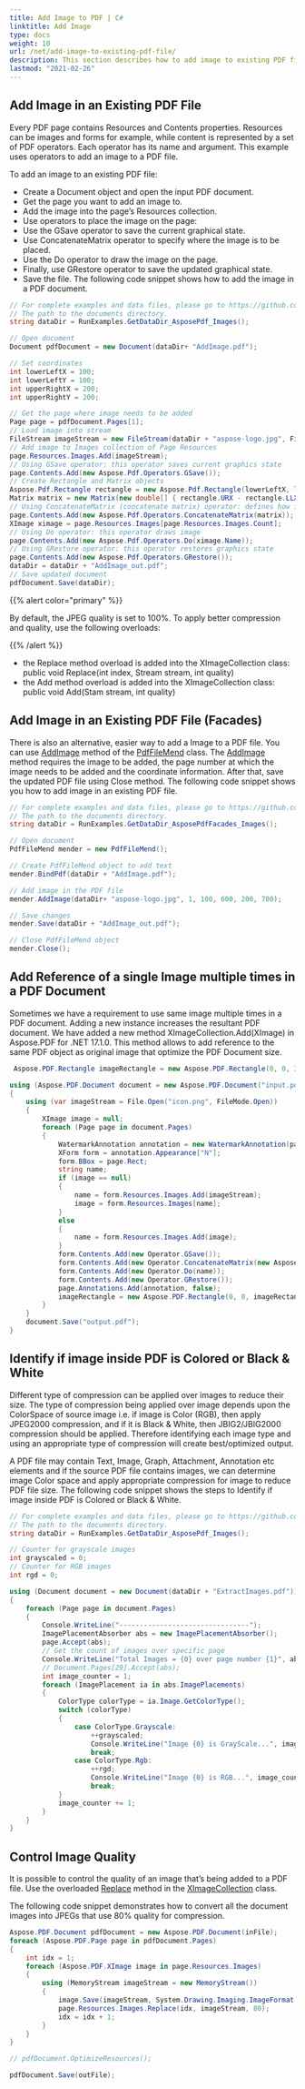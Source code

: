 ```yaml
---
title: Add Image to PDF | C#
linktitle: Add Image
type: docs
weight: 10
url: /net/add-image-to-existing-pdf-file/
description: This section describes how to add image to existing PDF file using C# library.
lastmod: "2021-02-26"
---
```


## Add Image in an Existing PDF File

Every PDF page contains Resources and Contents properties. Resources can be images and forms for example, while content is represented by a set of PDF operators. Each operator has its name and argument. This example uses operators to add an image to a PDF file.

To add an image to an existing PDF file:

- Create a Document object and open the input PDF document.
- Get the page you want to add an image to.
- Add the image into the page’s Resources collection.
- Use operators to place the image on the page:
- Use the GSave operator to save the current graphical state.
- Use ConcatenateMatrix operator to specify where the image is to be placed.
- Use the Do operator to draw the image on the page.
- Finally, use GRestore operator to save the updated graphical state.
- Save the file.
The following code snippet shows how to add the image in a PDF document.

```csharp
// For complete examples and data files, please go to https://github.com/aspose-pdf/Aspose.PDF-for-.NET
// The path to the documents directory.
string dataDir = RunExamples.GetDataDir_AsposePdf_Images();

// Open document
Document pdfDocument = new Document(dataDir+ "AddImage.pdf");

// Set coordinates
int lowerLeftX = 100;
int lowerLeftY = 100;
int upperRightX = 200;
int upperRightY = 200;

// Get the page where image needs to be added
Page page = pdfDocument.Pages[1];
// Load image into stream
FileStream imageStream = new FileStream(dataDir + "aspose-logo.jpg", FileMode.Open);
// Add image to Images collection of Page Resources
page.Resources.Images.Add(imageStream);
// Using GSave operator: this operator saves current graphics state
page.Contents.Add(new Aspose.Pdf.Operators.GSave());
// Create Rectangle and Matrix objects
Aspose.Pdf.Rectangle rectangle = new Aspose.Pdf.Rectangle(lowerLeftX, lowerLeftY, upperRightX, upperRightY);
Matrix matrix = new Matrix(new double[] { rectangle.URX - rectangle.LLX, 0, 0, rectangle.URY - rectangle.LLY, rectangle.LLX, rectangle.LLY });
// Using ConcatenateMatrix (concatenate matrix) operator: defines how image must be placed
page.Contents.Add(new Aspose.Pdf.Operators.ConcatenateMatrix(matrix));
XImage ximage = page.Resources.Images[page.Resources.Images.Count];
// Using Do operator: this operator draws image
page.Contents.Add(new Aspose.Pdf.Operators.Do(ximage.Name));
// Using GRestore operator: this operator restores graphics state
page.Contents.Add(new Aspose.Pdf.Operators.GRestore());
dataDir = dataDir + "AddImage_out.pdf";
// Save updated document
pdfDocument.Save(dataDir);
```

{{% alert color="primary" %}}

By default, the JPEG quality is set to 100%. To apply better compression and quality, use the following overloads:

{{% /alert %}}

- the Replace method overload is added into the XImageCollection class: public void Replace(int index, Stream stream, int quality)
- the Add method overload is added into the XImageCollection class: public void Add(Stam stream, int quality)

## Add Image in an Existing PDF File (Facades)

There is also an alternative, easier way to add a Image to a PDF file. You can use [AddImage](https://apireference.aspose.com/pdf/net/aspose.pdf.facades/pdffilemend/methods/addimage/index) method of the [PdfFileMend](https://apireference.aspose.com/pdf/net/aspose.pdf.facades/pdffilemend) class. The [AddImage](https://apireference.aspose.com/pdf/net/aspose.pdf.facades/pdffilemend/methods/addimage/index) method requires the image to be added, the page number at which the image needs to be added and the coordinate information. After that, save the updated PDF file using Close method. The following code snippet shows you how to add image in an existing PDF file.

```csharp
// For complete examples and data files, please go to https://github.com/aspose-pdf/Aspose.Pdf-for-.NET
// The path to the documents directory.
string dataDir = RunExamples.GetDataDir_AsposePdfFacades_Images();

// Open document
PdfFileMend mender = new PdfFileMend();

// Create PdfFileMend object to add text
mender.BindPdf(dataDir + "AddImage.pdf");

// Add image in the PDF file
mender.AddImage(dataDir+ "aspose-logo.jpg", 1, 100, 600, 200, 700);

// Save changes
mender.Save(dataDir + "AddImage_out.pdf");

// Close PdfFileMend object
mender.Close();
```

## Add Reference of a single Image multiple times in a PDF Document

Sometimes we have a requirement to use same image multiple times in a PDF document. Adding a new instance increases the resultant PDF document. We have added a new method XImageCollection.Add(XImage) in Aspose.PDF for .NET 17.1.0. This method allows to add reference to the same PDF object as original image that optimize the PDF Document size.

```csharp
 Aspose.PDF.Rectangle imageRectangle = new Aspose.PDF.Rectangle(0, 0, 30, 15);

using (Aspose.PDF.Document document = new Aspose.PDF.Document("input.pdf"))
{
    using (var imageStream = File.Open("icon.png", FileMode.Open))
    {
        XImage image = null;
        foreach (Page page in document.Pages)
        {
            WatermarkAnnotation annotation = new WatermarkAnnotation(page, page.Rect);
            XForm form = annotation.Appearance["N"];
            form.BBox = page.Rect;
            string name;
            if (image == null)
            {
                name = form.Resources.Images.Add(imageStream);
                image = form.Resources.Images[name];
            }
            else
            {
                name = form.Resources.Images.Add(image);
            }
            form.Contents.Add(new Operator.GSave());
            form.Contents.Add(new Operator.ConcatenateMatrix(new Aspose.PDF.Matrix(imageRectangle.Width, 0, 0, imageRectangle.Height, 0, 0)));
            form.Contents.Add(new Operator.Do(name));
            form.Contents.Add(new Operator.GRestore());
            page.Annotations.Add(annotation, false);
            imageRectangle = new Aspose.PDF.Rectangle(0, 0, imageRectangle.Width * 1.01, imageRectangle.Height * 1.01);
        }
    }
    document.Save("output.pdf");
}
```

## Identify if image inside PDF is Colored or Black & White

Different type of compression can be applied over images to reduce their size. The type of compression being applied over image depends upon the ColorSpace of source image i.e. if image is Color (RGB), then apply JPEG2000 compression, and if it is Black & White, then JBIG2/JBIG2000 compression should be applied. Therefore identifying each image type and using an appropriate type of compression will create best/optimized output.

A PDF file may contain Text, Image, Graph, Attachment, Annotation etc elements and if the source PDF file contains images, we can determine image Color space and apply appropriate compression for image to reduce PDF file size. The following code snippet shows the steps to Identify if image inside PDF is Colored or Black & White.

```csharp
// For complete examples and data files, please go to https://github.com/aspose-pdf/Aspose.PDF-for-.NET
// The path to the documents directory.
string dataDir = RunExamples.GetDataDir_AsposePdf_Images();

// Counter for grayscale images
int grayscaled = 0;
// Counter for RGB images
int rgd = 0;

using (Document document = new Document(dataDir + "ExtractImages.pdf"))
{
    foreach (Page page in document.Pages)
    {
        Console.WriteLine("--------------------------------");
        ImagePlacementAbsorber abs = new ImagePlacementAbsorber();
        page.Accept(abs);
        // Get the count of images over specific page
        Console.WriteLine("Total Images = {0} over page number {1}", abs.ImagePlacements.Count, page.Number);
        // Document.Pages[29].Accept(abs);
        int image_counter = 1;
        foreach (ImagePlacement ia in abs.ImagePlacements)
        {
            ColorType colorType = ia.Image.GetColorType();
            switch (colorType)
            {
                case ColorType.Grayscale:
                    ++grayscaled;
                    Console.WriteLine("Image {0} is GrayScale...", image_counter);
                    break;
                case ColorType.Rgb:
                    ++rgd;
                    Console.WriteLine("Image {0} is RGB...", image_counter);
                    break;
            }
            image_counter += 1;
        }
    }
}
```

## Control Image Quality

It is possible to control the quality of an image that’s being added to a PDF file. Use the overloaded [Replace](https://apireference.aspose.com/pdf/net/aspose.pdf.ximagecollection/replace/methods/1) method in the [XImageCollection](https://apireference.aspose.com/pdf/net/aspose.pdf/ximagecollection) class.

The following code snippet demonstrates how to convert all the document images into JPEGs that use 80% quality for compression.

```csharp
Aspose.PDF.Document pdfDocument = new Aspose.PDF.Document(inFile);
foreach (Aspose.PDF.Page page in pdfDocument.Pages)
{
    int idx = 1;
    foreach (Aspose.PDF.XImage image in page.Resources.Images)
    {
        using (MemoryStream imageStream = new MemoryStream())
        {
            image.Save(imageStream, System.Drawing.Imaging.ImageFormat.Jpeg);
            page.Resources.Images.Replace(idx, imageStream, 80);
            idx = idx + 1;
        }
    }
}

// pdfDocument.OptimizeResources();

pdfDocument.Save(outFile);
```

